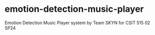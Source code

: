 # emotion-detection-music-player
Emotion Detection Music Player system by Team SKYN for CSIT 515 02 SP24
